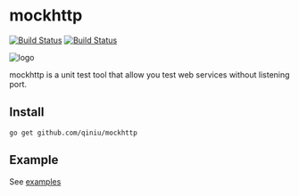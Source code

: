 mockhttp
========

[![Build Status](https://travis-ci.org/qiniu/mockhttp.png?branch=master)](https://travis-ci.org/qiniu/mockhttp) [![Build Status](https://drone.io/github.com/qiniu/mockhttp/status.png)](https://drone.io/github.com/qiniu/mockhttp/latest)

![logo](http://qiniutek.com/images/logo-2.png)

mockhttp is a unit test tool that allow you test web services without listening port.


## Install

```
go get github.com/qiniu/mockhttp
```

## Example

See [examples](https://github.com/qiniu/mockhttp/tree/develop/examples)

